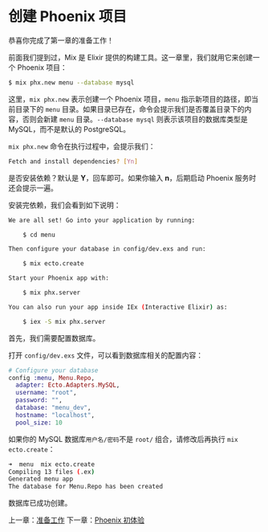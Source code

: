 # 创建 Phoenix 项目

恭喜你完成了第一章的准备工作！

前面我们提到过，Mix 是 Elixir 提供的构建工具。这一章里，我们就用它来创建一个 Phoenix 项目：

```bash
$ mix phx.new menu --database mysql
```
这里，`mix phx.new` 表示创建一个 Phoenix 项目，`menu` 指示新项目的路径，即当前目录下的 `menu` 目录。如果目录已存在，命令会提示我们是否覆盖目录下的内容，否则会新建 `menu` 目录。`--database mysql` 则表示该项目的数据库类型是 MySQL，而不是默认的 PostgreSQL。

`mix phx.new` 命令在执行过程中，会提示我们：

```bash
Fetch and install dependencies? [Yn]
```

是否安装依赖？默认是 **Y**，回车即可。如果你输入 **n**，后期启动 Phoenix 服务时还会提示一遍。

安装完依赖，我们会看到如下说明：

```bash
We are all set! Go into your application by running:

    $ cd menu

Then configure your database in config/dev.exs and run:

    $ mix ecto.create

Start your Phoenix app with:

    $ mix phx.server

You can also run your app inside IEx (Interactive Elixir) as:

    $ iex -S mix phx.server
```
首先，我们需要配置数据库。

打开 `config/dev.exs` 文件，可以看到数据库相关的配置内容：

```elixir
# Configure your database
config :menu, Menu.Repo,
  adapter: Ecto.Adapters.MySQL,
  username: "root",
  password: "",
  database: "menu_dev",
  hostname: "localhost",
  pool_size: 10
```
如果你的 MySQL 数据库`用户名/密码`不是 `root/` 组合，请修改后再执行 `mix ecto.create`：

```sh
➜  menu  mix ecto.create                    
Compiling 13 files (.ex)                    
Generated menu app                          
The database for Menu.Repo has been created 
```
数据库已成功创建。


上一章：[准备工作](00-prepare/00-prepare.md)
下一章：[Phoenix 初体验](02-explore-phoenix/02-explore-phoenix.md)


